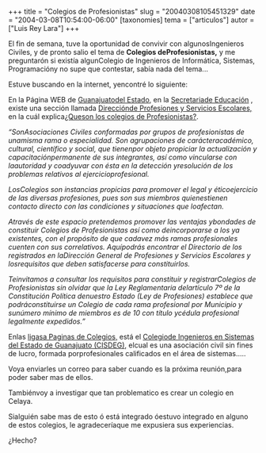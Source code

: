 +++
title = "Colegios de Profesionistas"
slug = "20040308105451329"
date = "2004-03-08T10:54:00-06:00"
[taxonomies]
tema = ["articulos"]
autor = ["Luis Rey Lara"]
+++

El fin de semana, tuve la oportunidad de convivir con algunosIngenieros
Civiles, y de pronto salio el tema de **Colegios deProfesionistas,** y
me preguntarón si existía algunColegio de Ingenieros de Informática,
Sistemas, Programacióny no supe que contestar, sabía nada del tema...

<!-- more -->
Estuve buscando en la internet, yencontré lo siguiente:

En la Página WEB de [Guanajuatodel
Estado,](http://www.guanajuato.gob.mx/) en la [Secretariade
Educación](http://www.seg.guanajuato.gob.mx/contenido_seg.htm) , existe
una sección llamada [Direcciónde Profesiones y Servicios
Escolares,](http://www.seg.guanajuato.gob.mx/Ismael/tramitesbar.htm) en
la cuál explica[¿Queson los colegios de
Profesionistas?](http://www.seg.guanajuato.gob.mx/Ismael/profesiones/Colegios/loqueson.htm).

*“SonAsociaciones Civiles conformadas por grupos de profesionistas de
unamisma rama o especialidad. Son agrupaciones de carácteracadémico,
cultural, científico y social, que tienenpor objeto propiciar la
actualización y capacitaciónpermanente de sus integrantes, así como
vincularse con laautoridad y coadyuvar con ésta en la detección
yresolución de los problemas relativos al ejercicioprofesional.*

*LosColegios son instancias propicias para promover el legal y
éticoejercicio de las diversas profesiones, pues son sus miembros
quienestienen contacto directo con las condiciones y situaciones que
loafectan.*

  

*Através de este espacio pretendemos promover las ventajas ybondades de
constituir Colegios de Profesionistas así como deincorporarse a los ya
existentes, con el propósito de que cadavez más ramas profesionales
cuenten con sus correlativos. Aquípodrás encontrar el Directorio de los
registrados en laDirección General de Profesiones y Servicios Escolares
y losrequisitos que deben satisfacerse para constituirlos.*

*Teinvitamos a consultar los requisitos para constituir y
registrarColegios de Profesionistas sin olvidar que la Ley Reglamentaria
delartículo 7º de la Constitución Política denuestro Estado (Ley de
Profesiones) establece que podráconstituirse un Colegio de cada rama
profesional por Municipio y sunúmero mínimo de miembros es de 10 con
título ycédula profesional legalmente expedidos.”*

Enlas [ligasa Paginas de
Colegios,](http://www.seg.guanajuato.gob.mx/Ismael/profesiones/Colegios/ligas.htm)
está el [Colegiode Ingenieros en Sistemas del Estado de Guanajuato
(CISDEG),](http://www.cisdeg.org/) elcual es una asociación civil sin
fines de lucro, formada porprofesionales calificados en el área de
sistemas.....

Voya enviarles un correo para saber cuando es la próxima reunión,para
poder saber mas de ellos.

Tambiénvoy a investigar que tan problematico es crear un colegio en
Celaya.

Sialguién sabe mas de esto ó está integrado óestuvo integrado en alguno
de estos colegios, le agradeceríaque me expusiera sus experiencias.

¿Hecho?

